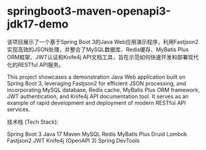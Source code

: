 # springboot3-maven-openapi3-jdk17-demo

该项目展示了一个基于Spring Boot 3的Java Web应用演示程序，利用Fastjson2实现高效的JSON处理，并整合了MySQL数据库、Redis缓存、MyBatis Plus ORM框架、JWT认证和Knife4j API文档工具，旨在示范如何快速开发和部署现代化的RESTful API服务。

This project showcases a demonstration Java Web application built on Spring Boot 3, leveraging Fastjson2 for efficient JSON processing, and incorporating MySQL database, Redis cache, MyBatis Plus ORM framework, JWT authentication, and Knife4j API documentation tool. It serves as an example of rapid development and deployment of modern RESTful API services.


技术栈 (Tech Stack):

Spring Boot 3
Java 17
Maven
MySQL
Redis
MyBatis Plus
Druid
Lombok
Fastjson2
JWT
Knife4j (OpenAPI 3)
Spring DevTools